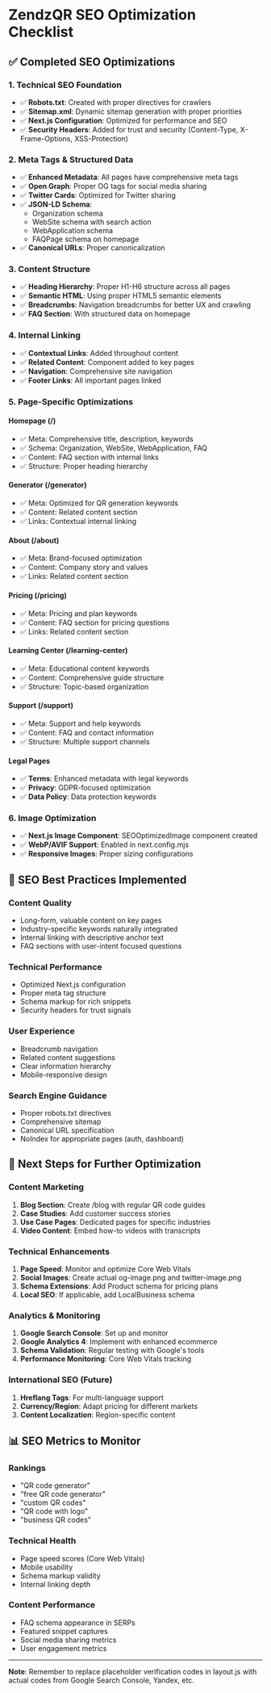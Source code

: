 # ZendzQR SEO Optimization Checklist

## ✅ Completed SEO Optimizations

### 1. Technical SEO Foundation
- ✅ **Robots.txt**: Created with proper directives for crawlers
- ✅ **Sitemap.xml**: Dynamic sitemap generation with proper priorities
- ✅ **Next.js Configuration**: Optimized for performance and SEO
- ✅ **Security Headers**: Added for trust and security (Content-Type, X-Frame-Options, XSS-Protection)

### 2. Meta Tags & Structured Data
- ✅ **Enhanced Metadata**: All pages have comprehensive meta tags
- ✅ **Open Graph**: Proper OG tags for social media sharing
- ✅ **Twitter Cards**: Optimized for Twitter sharing
- ✅ **JSON-LD Schema**: 
  - Organization schema
  - WebSite schema with search action
  - WebApplication schema
  - FAQPage schema on homepage
- ✅ **Canonical URLs**: Proper canonicalization

### 3. Content Structure
- ✅ **Heading Hierarchy**: Proper H1-H6 structure across all pages
- ✅ **Semantic HTML**: Using proper HTML5 semantic elements
- ✅ **Breadcrumbs**: Navigation breadcrumbs for better UX and crawling
- ✅ **FAQ Section**: With structured data on homepage

### 4. Internal Linking
- ✅ **Contextual Links**: Added throughout content
- ✅ **Related Content**: Component added to key pages
- ✅ **Navigation**: Comprehensive site navigation
- ✅ **Footer Links**: All important pages linked

### 5. Page-Specific Optimizations

#### Homepage (/)
- ✅ Meta: Comprehensive title, description, keywords
- ✅ Schema: Organization, WebSite, WebApplication, FAQ
- ✅ Content: FAQ section with internal links
- ✅ Structure: Proper heading hierarchy

#### Generator (/generator)
- ✅ Meta: Optimized for QR generation keywords
- ✅ Content: Related content section
- ✅ Links: Contextual internal linking

#### About (/about)
- ✅ Meta: Brand-focused optimization
- ✅ Content: Company story and values
- ✅ Links: Related content section

#### Pricing (/pricing)
- ✅ Meta: Pricing and plan keywords
- ✅ Content: FAQ section for pricing questions
- ✅ Links: Related content section

#### Learning Center (/learning-center)
- ✅ Meta: Educational content keywords
- ✅ Content: Comprehensive guide structure
- ✅ Structure: Topic-based organization

#### Support (/support)
- ✅ Meta: Support and help keywords
- ✅ Content: FAQ and contact information
- ✅ Structure: Multiple support channels

#### Legal Pages
- ✅ **Terms**: Enhanced metadata with legal keywords
- ✅ **Privacy**: GDPR-focused optimization
- ✅ **Data Policy**: Data protection keywords

### 6. Image Optimization
- ✅ **Next.js Image Component**: SEOOptimizedImage component created
- ✅ **WebP/AVIF Support**: Enabled in next.config.mjs
- ✅ **Responsive Images**: Proper sizing configurations

## 🔧 SEO Best Practices Implemented

### Content Quality
- Long-form, valuable content on key pages
- Industry-specific keywords naturally integrated
- Internal linking with descriptive anchor text
- FAQ sections with user-intent focused questions

### Technical Performance
- Optimized Next.js configuration
- Proper meta tag structure
- Schema markup for rich snippets
- Security headers for trust signals

### User Experience
- Breadcrumb navigation
- Related content suggestions
- Clear information hierarchy
- Mobile-responsive design

### Search Engine Guidance
- Proper robots.txt directives
- Comprehensive sitemap
- Canonical URL specification
- NoIndex for appropriate pages (auth, dashboard)

## 🚀 Next Steps for Further Optimization

### Content Marketing
1. **Blog Section**: Create /blog with regular QR code guides
2. **Case Studies**: Add customer success stories
3. **Use Case Pages**: Dedicated pages for specific industries
4. **Video Content**: Embed how-to videos with transcripts

### Technical Enhancements
1. **Page Speed**: Monitor and optimize Core Web Vitals
2. **Social Images**: Create actual og-image.png and twitter-image.png
3. **Schema Extensions**: Add Product schema for pricing plans
4. **Local SEO**: If applicable, add LocalBusiness schema

### Analytics & Monitoring
1. **Google Search Console**: Set up and monitor
2. **Google Analytics 4**: Implement with enhanced ecommerce
3. **Schema Validation**: Regular testing with Google's tools
4. **Performance Monitoring**: Core Web Vitals tracking

### International SEO (Future)
1. **Hreflang Tags**: For multi-language support
2. **Currency/Region**: Adapt pricing for different markets
3. **Content Localization**: Region-specific content

## 📊 SEO Metrics to Monitor

### Rankings
- "QR code generator"
- "free QR code generator"  
- "custom QR codes"
- "QR code with logo"
- "business QR codes"

### Technical Health
- Page speed scores (Core Web Vitals)
- Mobile usability
- Schema markup validity
- Internal linking depth

### Content Performance
- FAQ schema appearance in SERPs
- Featured snippet captures
- Social media sharing metrics
- User engagement metrics

---

**Note**: Remember to replace placeholder verification codes in layout.js with actual codes from Google Search Console, Yandex, etc.